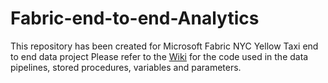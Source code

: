 # Fabric-end-to-end-Analytics
This repository has been created for Microsoft Fabric NYC Yellow Taxi end to end data project
Please refer to the [Wiki](https://github.com/khalidbahri/Fabric-end-to-end-Analytics/wiki) for the code used in the data pipelines, stored procedures, variables and parameters. 


